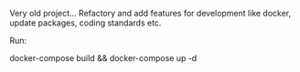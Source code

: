 Very old project... Refactory and add features for development like docker, update packages, coding standards etc.

Run:

docker-compose build && docker-compose up -d
